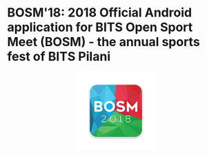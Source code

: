 # BOSM'18: 2018 Official Android application for BITS Open Sport Meet (BOSM) - the annual sports fest of BITS Pilani
<p align="center">
  <img src="https://github.com/ayushjhaveri/BOSM/blob/master/app/src/main/res/drawable/BOSM.jpg">
</p>
